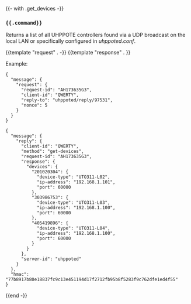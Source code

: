 {{- with .get_devices -}}
### `{{.command}}`

Returns a list of all UHPPOTE controllers found via a UDP broadcast on the local LAN or specifically
configured in _uhppoted.conf_.

{{template "request"  . -}}
{{template "response" . }}

Example:
```
{
  "message": {
    "request": {
      "request-id": "AH173635G3",
      "client-id": "QWERTY",
      "reply-to": "uhppoted/reply/97531",
      "nonce": 5
    }
  }
}

{
  "message": {
    "reply": {
      "client-id": "QWERTY",
      "method": "get-devices",
      "request-id": "AH173635G3",
      "response": {
        "devices": {
          "201020304": {
            "device-type": "UTO311-L02",
            "ip-address": "192.168.1.101",
            "port": 60000
          },
          "303986753": {
            "device-type": "UTO311-L03",
            "ip-address": "192.168.1.100",
            "port": 60000
          },
          "405419896": {
            "device-type": "UTO311-L04",
            "ip-address": "192.168.1.100",
            "port": 60000
          }
        }
      },
      "server-id": "uhppoted"
    }
  },
  "hmac": "77b8917b80e18837fc9c13e451194d17f2712fb95b8f5283f9c762dfe1ed4f55"
}
```
{{end -}}



